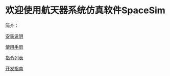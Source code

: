 # 欢迎使用航天器系统仿真软件SpaceSim

简介：

[安装说明](Installation) 

[使用手册](Tutorial) 

[指令列表](CommandList) 

[开发指南](Develop) 



